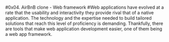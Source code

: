 #0x04. AirBnB clone - Web framework
#Web applications have evolved at a rate that the usability and interactivity they provide rival that of a native application. The technology and the expertise needed to build tailored solutions that reach this level of proficiency is demanding. Thankfully, there are tools that make web application development easier, one of them being a web app framework.
